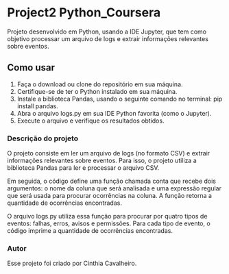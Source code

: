 # Project2 Python_Coursera

Projeto desenvolvido em Python, usando a IDE Jupyter, que tem como objetivo processar um arquivo de logs e extrair informações relevantes sobre eventos.

## Como usar

1. Faça o download ou clone do repositório em sua máquina.
2. Certifique-se de ter o Python instalado em sua máquina.
3. Instale a biblioteca Pandas, usando o seguinte comando no terminal: pip install pandas.
4. Abra o arquivo logs.py em sua IDE Python favorita (como o Jupyter).
5. Execute o arquivo e verifique os resultados obtidos.

### Descrição do projeto
O projeto consiste em ler um arquivo de logs (no formato CSV) e extrair informações relevantes sobre eventos. Para isso, o projeto utiliza a biblioteca Pandas para ler e processar o arquivo CSV.

Em seguida, o código define uma função chamada conta que recebe dois argumentos: o nome da coluna que será analisada e uma expressão regular que será usada para procurar ocorrências na coluna. A função retorna a quantidade de ocorrências encontradas.

O arquivo logs.py utiliza essa função para procurar por quatro tipos de eventos: falhas, erros, avisos e permissões. Para cada tipo de evento, o código imprime a quantidade de ocorrências encontradas.

### Autor
Esse projeto foi criado por Cinthia Cavalheiro.
